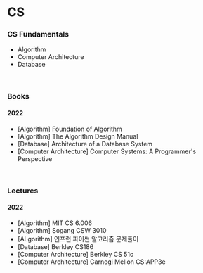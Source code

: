 # CS

### CS Fundamentals
   - Algorithm
   - Computer Architecture
   - Database

<br>

### Books
#### 2022
   - [Algorithm] Foundation of Algorithm
   - [Algorithm] The Algorithm Design Manual
   - [Database] Architecture of a Database System
   - [Computer Architecture] Computer Systems: A Programmer's Perspective

<br>

### Lectures
#### 2022
   - [Algorithm] MIT CS 6.006
   - [Algorithm] Sogang CSW 3010
   - [ALgorithm] 인프런 파이썬 알고리즘 문제풀이 
   - [Database] Berkley CS186
   - [Computer Architecture] Berkley CS 51c
   - [Computer Architecture] Carnegi Mellon CS:APP3e


